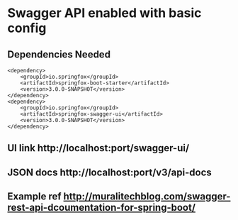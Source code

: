 # Swagger API enabled with basic config

## Dependencies Needed

```
<dependency>
    <groupId>io.springfox</groupId>
    <artifactId>springfox-boot-starter</artifactId>
    <version>3.0.0-SNAPSHOT</version>
</dependency>
<dependency>
    <groupId>io.springfox</groupId>
    <artifactId>springfox-swagger-ui</artifactId>
    <version>3.0.0-SNAPSHOT</version>
</dependency>
```
## UI link  http://localhost:port/swagger-ui/

## JSON docs  http://localhost:port/v3/api-docs

## Example ref  http://muralitechblog.com/swagger-rest-api-dcoumentation-for-spring-boot/
